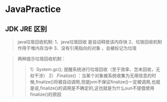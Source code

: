 # JavaPractice

JDK JRE 区别
--
> java垃圾回收机制:
1、java垃圾回收  是自动释放该内存快
2、垃圾回收机制作用于堆内存当中
3、没有引用指向的对象 ，会被标记为垃圾

> 两种提示垃圾回收机制：
>> 1）System.gc();  提醒系统进行垃圾回收（至于效率、怎末回收，无权干涉）
>> 2）.Finalize() ：当某个对象被系统收集为无用信息的时候,finalize()将被自动调用,但是jvm不保证finalize()一定被调用,也就是说,finalize()的调用是不确定的,这也就是为什么sun不提倡使用finalize()的原因
